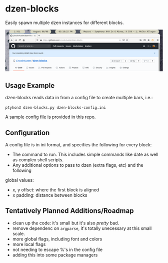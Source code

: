 # dzen-blocks
Easily spawn multiple dzen instances for different blocks.

![screenshot](screenshot.png)

## Usage Example
dzen-blocks reads data in from a config file to create multiple bars, i.e.:

`ptyhon3 dzen-blocks.py dzen-blocks-config.ini`

A sample config file is provided in this repo.

## Configuration
A config file is in ini format, and specifies the following for every block:
* The command to run. This includes simple commands like date as well as complex shell scripts.
* Any additional options to pass to dzen (extra flags, etc)
and the following

global values:

* x, y offset: where the first block is aligned
* x padding: distance between blocks

## Tentatively Planned Additions/Roadmap
* clean up the code: it's small but it's also _pretty_ bad.
* remove dependenc on `argparse`, it's totally unecessary at this small scale.
* more global flags, including font and colors
* more local flags
* not needing to escape %'s in the config file
* adding this into some package managers
